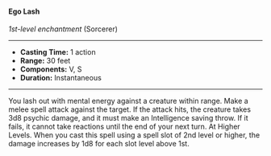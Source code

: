 #### Ego Lash
*1st-level enchantment* (Sorcerer)
___
- **Casting Time:** 1 action
- **Range:** 30 feet
- **Components:** V, S
- **Duration:** Instantaneous
---
You lash out with mental energy against a creature
within range. Make a melee spell attack against the
target. If the attack hits, the creature takes 3d8
psychic damage, and it must make an Intelligence
saving throw. If it fails, it cannot take reactions until
the end of your next turn.
At Higher Levels.  When you cast this spell using
a spell slot of 2nd level or higher, the damage
increases by 1d8 for each slot level above 1st.
